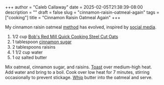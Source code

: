 +++
author = "Caleb Callaway"
date = 2025-02-05T21:38:39-08:00
description = ""
draft = false
slug = "cinnamon-raisin-oatmeal-again"
tags = ["cooking"]
title = "Cinnamon Raisin Oatmeal Again"
+++

My cinnamon raisin oatmeal [method](/blog/cinnamon-raisin-oatmeal/) has evolved, inspired by [social media](https://x.com/anthonyshock/status/1873433917199614379).

1. 1/2 cup [Bob's Red Mill Quick Cooking Steel Cut Oats](https://www.bobsredmill.com/quick-cooking-steel-cut-oats.html)
2. 1 tablespoon [cinnamon sugar](https://www.thespruceeats.com/how-to-make-cinnamon-sugar-3060767)
3. 2 tablespoons raisins
4. 1 1/2 cup water
5. 1 oz salted butter

Mix oatmeal, cinnamon sugar, and raisins. [Toast](https://commongrains.com/how-to-toast-oats/) over medium-high heat. Add water and bring to a boil. Cook over low heat for 7 minutes, stirring occasionally to prevent stickage. [Whip](https://x.com/anthonyshock/status/1873433971293356540) butter into the oatmeal and serve.